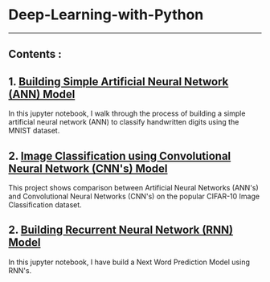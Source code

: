 # Deep-Learning-with-Python

---
## Contents :

## 1. [Building Simple Artificial Neural Network (ANN) Model](https://github.com/Ravjot03/MNIST-Classification-ANN)
In this jupyter notebook, I walk through the process of building a simple artificial neural network (ANN) to classify handwritten digits using the MNIST dataset.


## 2. [Image Classification using Convolutional Neural Network (CNN's) Model]()
This project shows comparison between Artificial Neural Networks (ANN's) and Convolutional Neural Networks (CNN's) on the popular CIFAR-10 Image Classification dataset.

## 2. [Building Recurrent Neural Network (RNN) Model](https://github.com/Ravjot03/Next-Word-Prediction-using-RNN)
In this jupyter notebook, I have build a Next Word Prediction Model using RNN's.
